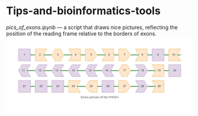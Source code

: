 # Tips-and-bioinformatics-tools

*pics_of_exons.ipynb* — a script that draws nice pictures, reflecting the position of the reading frame relative to the borders of exons. 
<img title="Exons picture of the FHOD3" alt="pics_of_exons]" src="https://github.com/SongNightroad/Tips-and-bioinformatics-tools/blob/main/Results/exons_picture_of_the_fhod3.png?raw=true">
